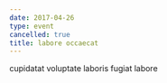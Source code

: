 ```yaml
---
date: 2017-04-26
type: event
cancelled: true
title: labore occaecat
---
```

cupidatat voluptate laboris fugiat labore